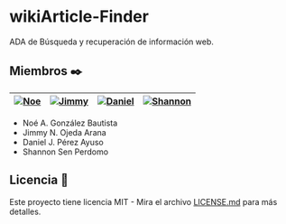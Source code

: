 # wikiArticle-Finder

ADA de Búsqueda y recuperación de información web.

## Miembros ✒️
| <a href="https://github.com/Noe-Alejandro">![Noe](https://github.com/plupyt/wikiArticle-Finder/blob/main/public/assets/noe_profile.jpeg) </a> | <a href="https://github.com/JimmyOjeda">![Jimmy](https://github.com/plupyt/wikiArticle-Finder/blob/main/public/assets/jimmy_profile.jpeg)</a> | <a href="https://github.com/plupyt">![Daniel](https://github.com/plupyt/wikiArticle-Finder/blob/main/public/assets/daniel_profile.jpeg)</a> | <a href="https://github.com/Shannonsen">![Shannon](https://github.com/plupyt/wikiArticle-Finder/blob/main/public/assets/shannon_profile.jpeg) </a> | 
| ----- | ----- | ----- | ----- |

* Noé A. González Bautista
* Jimmy N. Ojeda Arana
* Daniel J. Pérez Ayuso
* Shannon Sen Perdomo

## Licencia 📄

Este proyecto tiene licencia MIT - Mira el archivo [LICENSE.md](https://github.com/plupyt/wikiArticle-Finder/blob/main/LICENSE) para más detalles.